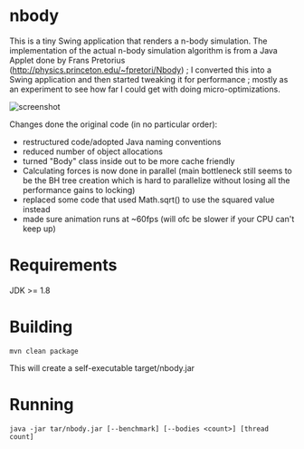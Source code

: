 # nbody
This is a tiny Swing application that renders a n-body simulation. The implementation of the actual n-body simulation algorithm 
is from a Java Applet done by Frans Pretorius (http://physics.princeton.edu/~fpretori/Nbody) ; I converted this into a Swing application
and then started tweaking it for performance ; mostly as an experiment to see how far I could get with doing micro-optimizations.

![screenshot](https://raw.github.com/toby1984/nbody/master/screenshot.png)

Changes done the original code (in no particular order):

- restructured code/adopted Java naming conventions
- reduced number of object allocations
- turned "Body" class inside out to be more cache friendly
- Calculating forces is now done in parallel (main bottleneck still seems to be the BH tree creation which is hard to parallelize without losing all the performance gains to locking)
- replaced some code that used Math.sqrt() to use the squared value instead
- made sure animation runs at ~60fps (will ofc be slower if your CPU can't keep up)

# Requirements

JDK >= 1.8

# Building

    mvn clean package

This will create a self-executable target/nbody.jar 

# Running

    java -jar tar/nbody.jar [--benchmark] [--bodies <count>] [thread count]


